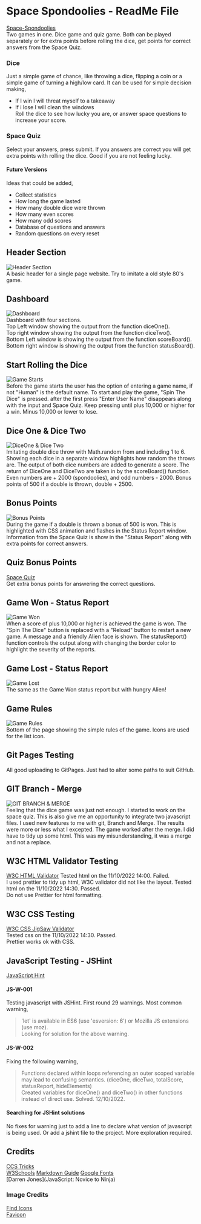 # Space Spondoolies - ReadMe File   
[Space-Spondoolies](https://gisjim.github.io/space-spondoolies/)      
Two games in one. Dice game and quiz game. Both can be played separately or for extra points before rolling the dice, get points for correct answers from the Space Quiz.          

### Dice   
Just a simple game of chance, like throwing a dice, flipping a coin or a simple game of turning a high/low card. It can be used for simple decision making,   
- If I win I will threat myself to a takeaway
- If i lose I will clean the windows   
Roll the dice to see how lucky you are, or answer space questions to increase your score.

### Space Quiz    
Select your answers, press submit. If you answers are correct you will get extra points with rolling the dice. Good if you are not feeling lucky.     

#### Future Versions   
Ideas that could be added,   
- Collect statistics   
- How long the game lasted       
- How many double dice were thrown    
- How many even scores    
- How many odd scores    
- Database of questions and answers
- Random questions on every reset    

## Header Section       
![Header Section](/assets/images/readme/HeadingOne.png)    
A basic header for a single page website. Try to imitate a old style 80's game.   
    
## Dashboard     
![Dashboard](/assets/images/readme/DashBoardOne.png)    
Dashboard with four sections.   
Top Left window showing the output from the function diceOne().     
Top right window showing the output from the function diceTwo().     
Bottom Left window is showing the output from the function scoreBoard().    
Bottom right window is showing the output from the function statusBoard().    

## Start Rolling the Dice       
![Game Starts](/assets/images/readme/GameStart.png)    
Before the game starts the user has the option of entering a game name, if not "Human" is the default name. To start and play the game, "Spin The Dice" is pressed. after the first press "Enter User Name" disappears along with the input and Space Quiz. Keep pressing until plus 10,000 or higher for a win. Minus 10,000 or lower to lose.     

## Dice One & Dice Two     
![DiceOne & Dice Two](/assets/images/readme/DiceOneTwoOne.png)    
Imitating double dice throw with Math.random from and including 1 to 6. Showing each dice in 
a separate window highlights how random the throws are. The output of both dice numbers are added to generate a score. The return of DiceOne and DiceTwo are taken in by the scoreBoard() function. Even numbers are + 2000 (spondoolies), and odd numbers - 2000.
Bonus points of 500 if a double is thrown, double + 2500.    

## Bonus Points    
![Bonus Points](/assets/images/readme/BonusPointsOne.png)    
During the game if a double is thrown a bonus of 500 is won. This is highlighted with CSS animation and flashes in the Status Report window.   
Information from the Space Quiz is show in the "Status Report" along with extra points for correct answers.    

## Quiz Bonus Points    
[Space Quiz](/assets/images/readme/SpaceQuiz.png)    
Get extra bonus points for answering the correct questions.   

## Game Won - Status Report
![Game Won](/assets/images/readme/GameWon.png)    
When a score of plus 10,000 or higher is achieved the game is won. The "Spin The Dice" button is replaced with a "Reload" button to restart a new game. A message and a friendly Alien face is shown. The statusReport() function controls the output along with changing the border color to highlight the severity of the reports.    

## Game Lost - Status Report   
![Game Lost](/assets/images/readme/GameLost.png)     
The same as the Game Won status report but with hungry Alien!     

## Game Rules     
![Game Rules](/assets/images/readme/GameRulesOne.png)     
Bottom of the page showing the simple rules of the game. Icons are used for the list icon.    

## Git Pages Testing   
All good uploading to GitPages. Just had to alter some paths to suit GitHub.    

## GIT   Branch - Merge     
![GIT BRANCH & MERGE](/assets/images/readme/GitBranchMerge.png)              
Feeling that the dice game was just not enough. I started to work on the space quiz. This is also give me an opportunity to integrate two javascript files. I used new features to me with git, Branch and Merge. The results were more or less what I excepted. The game worked after the merge. I did have to tidy up some html. This was my misunderstanding, it was a merge and not a replace.     

## W3C HTML Validator Testing   
[W3C HTML Validator](https://validator.w3.org/)
Tested html on the 11/10/2022 14:00. Failed.         
I used prettier to tidy up html, W3C validator did not like the layout.
Tested html on the 11/10/2022 14:30. Passed.   
Do not use Prettier for html formatting.

## W3C CSS Testing    
[W3C CSS JigSaw Validator](https://jigsaw.w3.org/css-validator/)     
Tested css on the 11/10/2022 14:30. Passed.    
Prettier works ok with CSS.    

## JavaScript Testing - JSHint    
[JavaScript Hint](https://jshint.com/)   

#### JS-W-001    
Testing javascript with JSHint. First round 29 warnings. Most common warning,    
> 'let' is available in ES6 (use 'esversion: 6') or Mozilla JS extensions (use moz).   
Looking for solution for the above warning.    

#### JS-W-002    
Fixing the following warning,   
> Functions declared within loops referencing an outer scoped variable may lead to confusing semantics. (diceOne, diceTwo, totalScore, statusReport, hideElements)    
Created variables for diceOne() and diceTwo() in other functions instead of direct use. Solved. 12/10/2022.     

#### Searching for JSHint solutions   
No fixes for warning just to add a line to declare what version of javascript is being used. Or add
a jshint file to the project. More exploration required.   

## Credits     
[CCS Tricks](https://css-tricks.com/)   
[W3Schools](https://www.w3schools.com/)
[Markdown Guide](https://www.markdownguide.org/)
[Google Fonts](https://fonts.google.com/)    
[Darren Jones](JavaScript: Novice to Ninja)      

### Image Credits   
[Find Icons](https://findicons.com/icon/208653/hungry_alien)    
[Favicon](https://favicon.io/emoji-favicons/alien/)    



